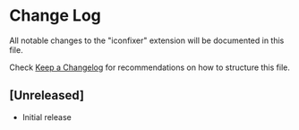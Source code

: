 # Change Log

All notable changes to the "iconfixer" extension will be documented in this file.

Check [Keep a Changelog](http://keepachangelog.com/) for recommendations on how to structure this file.

## [Unreleased]

- Initial release